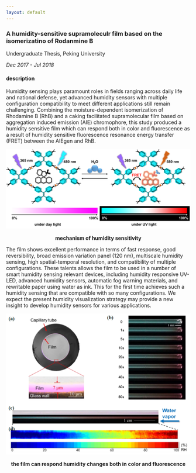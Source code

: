 ```yaml
---
layout: default
---
```


### A humidity-sensitive supramoleculr film based on the isomerizatino of Rodanmine B

Undergraduate Thesis, Peking University

*Dec 2017 - Jul 2018*

#### description

Humidity sensing plays paramount roles in fields ranging across daily life and national defense, yet advanced humidity sensors with multiple configuration compatibility to meet different applications still remain challenging. Combining the moisture-dependent isomerization of Rhodamine B (RhB) and a caking facilitated supramolecular film based on aggregation induced emission (AIE) chromophore, this study produced a humidity sensitive film which can respond both in color and fluorescence as a result of humidity sensitive fluorescence resonance energy transfer (FRET) between the AIEgen and RhB. 

<a href="../assets/images/projects/humidity.png"><img src="../assets/images/projects/humidity.png"></a>

<center><strong>mechanism of humidity sensitivity</strong></center>



The film shows excellent performance in terms of fast response, good reversibility, broad emission variation panel (120 nm), multiscale humidity sensing, high spatial-temporal resolution, and compatibility of multiple configurations. These talents allows the film to be used in a number of smart humidity sensing relevant devices, including humidity responsive UV-LED, advanced humidity sensors, automatic fog warning materials, and rewritable paper using water as ink. This for the first time achieves such a humidity sensing that are compatible with so many configurations.  We expect the present humidity visualization strategy may provide a new insight to develop humidity sensors for various applications.

<a href="../assets/images/projects/humidity2.png"><img src="../assets/images/projects/humidity2.png"></a>

<center><strong>the film can respond humidity changes both in color and fluorescence</strong></center>